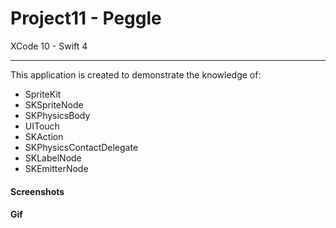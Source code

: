 # Project11 - Peggle

XCode 10 - Swift 4

-----

This application is created to demonstrate the knowledge of:

- SpriteKit
- SKSpriteNode
- SKPhysicsBody
- UITouch
- SKAction
- SKPhysicsContactDelegate
- SKLabelNode
- SKEmitterNode

#### Screenshots


#### Gif
